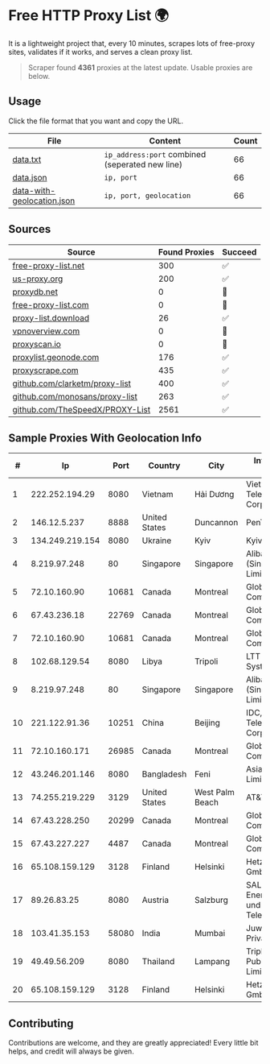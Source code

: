 
# Free HTTP Proxy List 🌍

It is a lightweight project that, every 10 minutes, scrapes lots of free-proxy sites, validates if it works, and serves a clean proxy list.


> Scraper found **4361** proxies at the latest update. Usable proxies are below.

## Usage

Click the file format that you want and copy the URL.


|File|Content|Count|
|----|-------|-----|
|[data.txt](https://raw.githubusercontent.com/themiralay/Proxy-List-World/master/data.txt)|`ip_address:port` combined (seperated new line)|66|
|[data.json](https://raw.githubusercontent.com/themiralay/Proxy-List-World/master/data.json)|`ip, port`|66|
|[data-with-geolocation.json](https://raw.githubusercontent.com/themiralay/Proxy-List-World/master/data-with-geolocation.json)|`ip, port, geolocation`|66|

## Sources

|Source|Found Proxies|Succeed|
|------|-------------|-------|
|[free-proxy-list.net](https://free-proxy-list.net)|300|✅|
|[us-proxy.org](https://www.us-proxy.org)|200|✅|
|[proxydb.net](http://proxydb.net)|0|🚫|
|[free-proxy-list.com](https://free-proxy-list.com/?page=&port=&type%5B%5D=http&type%5B%5D=https&up_time=0&search=Search)|0|🚫|
|[proxy-list.download](https://www.proxy-list.download/HTTP)|26|✅|
|[vpnoverview.com](https://vpnoverview.com/privacy/anonymous-browsing/free-proxy-servers)|0|🚫|
|[proxyscan.io](https://www.proxyscan.io)|0|🚫|
|[proxylist.geonode.com](https://proxylist.geonode.com/api/proxy-list?limit=300&page=1&sort_by=lastChecked&sort_type=desc&protocols=http,https)|176|✅|
|[proxyscrape.com](https://api.proxyscrape.com/v2/?request=displayproxies&protocol=http&timeout=10000&country=all&ssl=all&anonymity=all)|435|✅|
|[github.com/clarketm/proxy-list](https://raw.githubusercontent.com/clarketm/proxy-list/master/proxy-list-raw.txt)|400|✅|
|[github.com/monosans/proxy-list](https://raw.githubusercontent.com/monosans/proxy-list/main/proxies/http.txt)|263|✅|
|[github.com/TheSpeedX/PROXY-List](https://raw.githubusercontent.com/TheSpeedX/PROXY-List/master/http.txt)|2561|✅|


## Sample Proxies With Geolocation Info

|#|Ip|Port|Country|City|Internet Service Provider|
|-|--|----|-------|----|-------------------------|
|1|222.252.194.29|8080|Vietnam|Hải Dương|VietNam Post and Telecom Corporation|
|2|146.12.5.237|8888|United States|Duncannon|PenTeleData Inc.|
|3|134.249.219.154|8080|Ukraine|Kyiv|Kyivstar UA|
|4|8.219.97.248|80|Singapore|Singapore|Alibaba Cloud (Singapore) Private Limited|
|5|72.10.160.90|10681|Canada|Montreal|GloboTech Communications|
|6|67.43.236.18|22769|Canada|Montreal|GloboTech Communications|
|7|72.10.160.90|10681|Canada|Montreal|GloboTech Communications|
|8|102.68.129.54|8080|Libya|Tripoli|LTT Autonomous System, Tripoli Libya|
|9|8.219.97.248|80|Singapore|Singapore|Alibaba Cloud (Singapore) Private Limited|
|10|221.122.91.36|10251|China|Beijing|IDC, China Telecommunications Corporation|
|11|72.10.160.171|26985|Canada|Montreal|GloboTech Communications|
|12|43.246.201.146|8080|Bangladesh|Feni|Asiatel Network Limited|
|13|74.255.219.229|3129|United States|West Palm Beach|AT&T Corp.|
|14|67.43.228.250|20299|Canada|Montreal|GloboTech Communications|
|15|67.43.227.227|4487|Canada|Montreal|GloboTech Communications|
|16|65.108.159.129|3128|Finland|Helsinki|Hetzner Online GmbH|
|17|89.26.83.25|8080|Austria|Salzburg|SALZBURG AG fur Energie, Verkehr und Telekommunikation|
|18|103.41.35.153|58080|India|Mumbai|Juweriyah Networks Private Limited|
|19|49.49.56.209|8080|Thailand|Lampang|Triple T Broadband Public Company Limited|
|20|65.108.159.129|3128|Finland|Helsinki|Hetzner Online GmbH|



## Contributing

Contributions are welcome, and they are greatly appreciated! Every
little bit helps, and credit will always be given.

